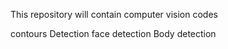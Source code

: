 
This repository will contain computer vision codes

contours Detection
face detection
Body detection
